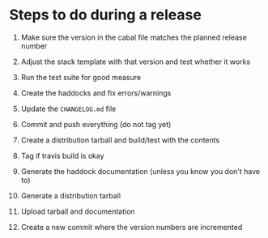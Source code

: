 # Steps to do during a release

1. Make sure the version in the cabal file matches the planned release
   number

2. Adjust the stack template with that version and test whether it works

3. Run the test suite for good measure

4. Create the haddocks and fix errors/warnings

5. Update the `CHANGELOG.md` file

6. Commit and push everything (do not tag yet)

7. Create a distribution tarball and build/test with the contents

8. Tag if travis build is okay

9. Generate the haddock documentation (unless you know you don't have to)

10. Generate a distribution tarball

11. Upload tarball and documentation

12. Create a new commit where the version numbers are incremented

